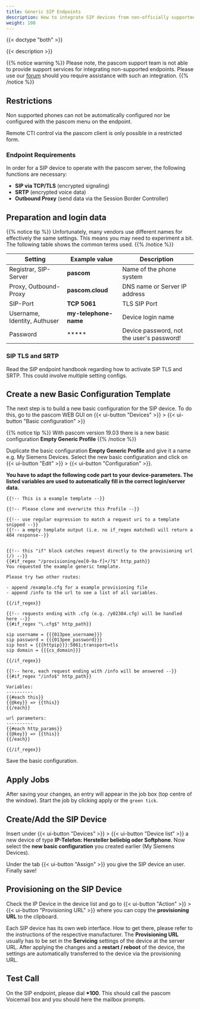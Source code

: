 ```yaml
---
title: Generic SIP Endpoints
description: How to integrate SIP devices from non-officially supported manufactures into your pascom phone system
weight: 100
---
```


{{< doctype "both"  >}}

{{< description >}}

{{% notice warning %}}
Please note, the pascom support team is not able to provide support services for integrating non-supported endpoints. Please use our [forum](https://www.pascom.net/forum) should you require assistance with such an integration. 
{{% /notice %}}

## Restrictions

Non supported phones can not be automatically configured nor be configured with the pascom menu on the endpoint.

Remote CTI control via the pascom client is only possible in a restricted form.

### Endpoint Requirements

In order for a SIP device to operate with the pascom server, the following functions are necessary:

* **SIP via TCP/TLS** (encrypted signaling)
* **SRTP** (encrypted voice data)
* **Outbound Proxy** (send data via the Session Border Controller)

## Preparation and login data

{{% notice tip %}}
Unfortunately, many vendors use different names for effectively the same settings. This means you may need to experiment a bit. The following table shows the common terms used.
{{% /notice %}}

|Setting|Example value|Description|
|---|---|---|
|Registrar, SIP-Server|**pascom**|Name of the phone system|
|Proxy, Outbound-Proxy|**pascom.cloud**|DNS name or Server IP address|
|SIP-Port| **TCP 5061** | TLS SIP Port|
|Username, Identity, Authuser|**my-telephone-name**|Device login name|
|Password|*****| Device password, not the user's password!|

### SIP TLS and SRTP

Read the SIP endpoint handbook regarding how to activate SIP TLS and SRTP. This could involve multiple setting configs. 


## Create a new Basic Configuration Template

The next step is to build a new basic configuration for the SIP device. To do this, go to the pascom WEB GUI on {{< ui-button "Devices" >}} > {{< ui-button "Basic configuration" >}}

{{% notice tip %}}
With pascom version 19.03 there is a new basic configuration **Empty Generic Profile**
{{% /notice %}}

Duplicate the basic configuration **Empty Generic Profile** and give it a name e.g. My Siemens Devices. Select the new basic configuration and click on
{{< ui-button "Edit" >}} > {{< ui-button "Configuration" >}}.

**You have to adapt the following code part to your device-parameters. The listed variables are used to automatically fill in the correct login/server data.**
```
{{!-- This is a example template --}}

{{!-- Please clone and overwrite this Profile --}}

{{!-- use regular expression to match a request uri to a template snipped --}}
{{!-- a empty template output (i.e. no if_regex matched) will return a 404 response--}}


{{!-- this "if" block catches request directly to the provisioning url (/) --}}
{{#if_regex "/provisioning/ee[0-9a-f]+/?$" http_path}}
You requested the example generic template.

Please try two other routes:

- append /example.cfg for a example provisioning file
- append /info to the url to see a list of all variables.

{{/if_regex}}

{{!-- requests ending with .cfg (e.g. /y02384.cfg) will be handled here --}}
{{#if_regex "\.cfg$" http_path}}

sip username = {{{013pee_username}}}
sip password = {{{013pee_password}}}
sip host = {{{httpip}}}:5061;transport=tls
sip domain = {{{cs_domain}}}

{{/if_regex}}

{{!-- here, each request ending with /info will be answered --}}
{{#if_regex "/info$" http_path}}

Variables:
----------
{{#each this}}
{{@key}} => {{this}}
{{/each}}

url parameters:
----------
{{#each http_params}}
{{@key}} => {{this}}
{{/each}}

{{/if_regex}}

```
Save the basic configuration.

## Apply Jobs

After saving your changes, an entry will appear in the job box (top centre of the window). Start the job by clicking apply or the `green tick`.

## Create/Add the SIP Device

Insert under {{< ui-button "Devices" >}} > {{< ui-button "Device list" >}}
 a new device of type **IP-Telefon: Hersteller beliebig oder Softphone**. Now select the **new basic configuration** you created earlier (My Siemens Devices).

Under the tab {{< ui-button "Assign" >}} you give the SIP device an user. Finally save!

## Provisioning on the SIP Device

Check the IP Device in the device list and go to {{< ui-button "Action" >}} > {{< ui-button "Provisioning URL" >}} where you can
copy the **provisioning URL** to the clipboard.

Each SIP device has its own web interface. How to get there, please refer to the instructions of the respective manufacturer.
The **Provisioning URL** usually has to be set in the **Servicing** settings of the device at the server URL. After applying the changes and
a **restart / reboot** of the device, the settings are automatically transferred to the device via the provisioning URL.

## Test Call

On the SIP endpoint, please dial **\*100**. This should call the pascom Voicemail box and you should here the mailbox prompts.
